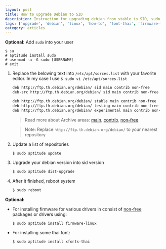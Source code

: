 ```yaml
---
layout: post
title: How to upgrade Debian to SID
description: Instruction for upgrading debian from stable to SID, sudo command setup, installing non-free packages(non open source)
tags: ['upgrade', 'debian', 'linux', 'how-to', 'font-thai', 'firmware-linux', 'sudo', 'update', 'sorces.list', 'non-free', 'archive-area']
category: articles
---
```


**Optional:** Add `sudo` into your user

```
$ su
# aptitude install sudo
# usermod -a -G sudo [USERNAME]
# exit
```

1. Replace the belowing text into `/etc/apt/sorces.list` with your favorite editor. In my case I use 
`$ sudo vi /etc/apt/sorces.list`

    ```bash
    deb http://ftp.th.debian.org/debian/ sid main contrib non-free
    deb-src http://ftp.th.debian.org/debian/ sid main contrib non-free

    deb http://ftp.th.debian.org/debian/ stable main contrib non-free
    deb http://ftp.th.debian.org/debian/ testing main contrib non-free
    deb http://ftp.th.debian.org/debian/ experimental main contrib non-free
    ```
    > Read more about Archive areas:
    > [main](https://www.debian.org/doc/debian-policy/ch-archive.html#s-main), 
    > [contrib](https://www.debian.org/doc/debian-policy/ch-archive.html#s-contrib), 
    > [non-free](https://www.debian.org/doc/debian-policy/ch-archive.html#s-non-free)
    
    > Note: Replace `http://ftp.th.debian.org/debian/` to your nearest repository 
    
2. Update a list of repositories

    ```bash
    $ sudo aptitude update
    ```
    
2. Upgrade your debian version into sid version

    ```bash
    $ sudo aptitude dist-upgrade
    ```
3. After it finished, reboot system

    ```bash
    $ sudo reboot
    ```

**Optional:** 

- For installing firmware for various drivers in consist of [non-free](https://www.debian.org/doc/debian-policy/ch-archive.html#s-non-free) packages or drivers using: 

    ```
    $ sudo aptitude install firmware-linux
    ```
- For installing some thai font: 

    ```
    $ sudo aptitude install xfonts-thai
    ```


